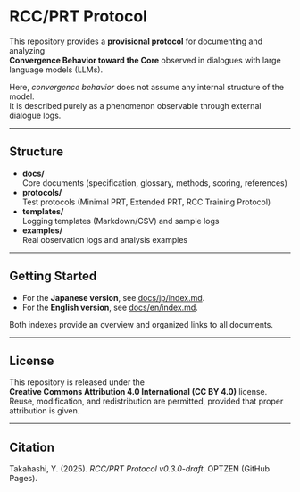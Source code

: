 # RCC/PRT Protocol

This repository provides a **provisional protocol** for documenting and analyzing  
**Convergence Behavior toward the Core** observed in dialogues with large language models (LLMs).  

Here, *convergence behavior* does not assume any internal structure of the model.  
It is described purely as a phenomenon observable through external dialogue logs.  

---

## Structure
- **docs/**  
  Core documents (specification, glossary, methods, scoring, references)  
- **protocols/**  
  Test protocols (Minimal PRT, Extended PRT, RCC Training Protocol)  
- **templates/**  
  Logging templates (Markdown/CSV) and sample logs  
- **examples/**  
  Real observation logs and analysis examples  

---

## Getting Started
- For the **Japanese version**, see [docs/jp/index.md](docs/jp/index.md).  
- For the **English version**, see [docs/en/index.md](docs/en/index.md).  

Both indexes provide an overview and organized links to all documents.  

---

## License
This repository is released under the  
**Creative Commons Attribution 4.0 International (CC BY 4.0)** license.  
Reuse, modification, and redistribution are permitted, provided that proper attribution is given.  

---

## Citation
Takahashi, Y. (2025). *RCC/PRT Protocol v0.3.0-draft*. OPTZEN (GitHub Pages).
